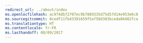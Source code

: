 ```yaml
---
redirect_url: ../about/index
ms.openlocfilehash: ac974db72707ec9b7889335d75d57d14e953e6c8
ms.sourcegitcommit: 0cedf11fb43391659f5af58d383bceda86482fca
ms.translationtype: HT
ms.contentlocale: fr-FR
ms.lasthandoff: 08/09/2017
---
```

